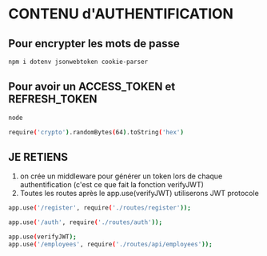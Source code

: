 # CONTENU d'AUTHENTIFICATION 


## Pour encrypter les mots de passe 
```bash
npm i dotenv jsonwebtoken cookie-parser
```
## Pour avoir un ACCESS_TOKEN et REFRESH_TOKEN
```bash
node
```

```bash
require('crypto').randomBytes(64).toString('hex')
```

## JE RETIENS

1. on crée un middleware pour générer un token lors de chaque authentification (c'est ce que fait la fonction verifyJWT)
2. Toutes les routes après le app.use(verifyJWT) utiliserons JWT protocole
```bash
app.use('/register', require('./routes/register'));

app.use('/auth', require('./routes/auth'));

app.use(verifyJWT);
app.use('/employees', require('./routes/api/employees'));

```